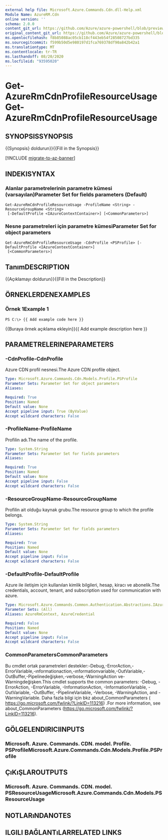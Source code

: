 ```yaml
---
external help file: Microsoft.Azure.Commands.Cdn.dll-Help.xml
Module Name: AzureRM.Cdn
online version: ''
schema: 2.0.0
content_git_url: https://github.com/Azure/azure-powershell/blob/preview/src/ResourceManager/Cdn/Commands.Cdn/help/Get-AzureRmCdnProfileResourceUsage.md
original_content_git_url: https://github.com/Azure/azure-powershell/blob/preview/src/ResourceManager/Cdn/Commands.Cdn/help/Get-AzureRmCdnProfileResourceUsage.md
ms.openlocfilehash: f8b85088ac05cb118cf443eb54f28508727bd335
ms.sourcegitcommit: f599b50d5e980197d1fca769378df90a842b42a1
ms.translationtype: MT
ms.contentlocale: tr-TR
ms.lasthandoff: 08/20/2020
ms.locfileid: "93595020"
---
```

# <span data-ttu-id="cba6f-101">Get-AzureRmCdnProfileResourceUsage</span><span class="sxs-lookup"><span data-stu-id="cba6f-101">Get-AzureRmCdnProfileResourceUsage</span></span>

## <span data-ttu-id="cba6f-102">SYNOPSIS</span><span class="sxs-lookup"><span data-stu-id="cba6f-102">SYNOPSIS</span></span>
<span data-ttu-id="cba6f-103">{{Synopsis} doldurun}}</span><span class="sxs-lookup"><span data-stu-id="cba6f-103">{{Fill in the Synopsis}}</span></span>

[!INCLUDE [migrate-to-az-banner](../../includes/migrate-to-az-banner.md)]

## <span data-ttu-id="cba6f-104">INDEKI</span><span class="sxs-lookup"><span data-stu-id="cba6f-104">SYNTAX</span></span>

### <span data-ttu-id="cba6f-105">Alanlar parametrelerinin parametre kümesi (varsayılan)</span><span class="sxs-lookup"><span data-stu-id="cba6f-105">Parameter Set for fields parameters (Default)</span></span>
```
Get-AzureRmCdnProfileResourceUsage -ProfileName <String> -ResourceGroupName <String>
 [-DefaultProfile <IAzureContextContainer>] [<CommonParameters>]
```

### <span data-ttu-id="cba6f-106">Nesne parametreleri için parametre kümesi</span><span class="sxs-lookup"><span data-stu-id="cba6f-106">Parameter Set for object parameters</span></span>
```
Get-AzureRmCdnProfileResourceUsage -CdnProfile <PSProfile> [-DefaultProfile <IAzureContextContainer>]
 [<CommonParameters>]
```

## <span data-ttu-id="cba6f-107">Tanım</span><span class="sxs-lookup"><span data-stu-id="cba6f-107">DESCRIPTION</span></span>
<span data-ttu-id="cba6f-108">{{Açıklamayı doldurun}}</span><span class="sxs-lookup"><span data-stu-id="cba6f-108">{{Fill in the Description}}</span></span>

## <span data-ttu-id="cba6f-109">ÖRNEKLERDEN</span><span class="sxs-lookup"><span data-stu-id="cba6f-109">EXAMPLES</span></span>

### <span data-ttu-id="cba6f-110">Örnek 1</span><span class="sxs-lookup"><span data-stu-id="cba6f-110">Example 1</span></span>
```
PS C:\> {{ Add example code here }}
```

<span data-ttu-id="cba6f-111">{{Buraya örnek açıklama ekleyin}}</span><span class="sxs-lookup"><span data-stu-id="cba6f-111">{{ Add example description here }}</span></span>

## <span data-ttu-id="cba6f-112">PARAMETRELERINE</span><span class="sxs-lookup"><span data-stu-id="cba6f-112">PARAMETERS</span></span>

### <span data-ttu-id="cba6f-113">-CdnProfile</span><span class="sxs-lookup"><span data-stu-id="cba6f-113">-CdnProfile</span></span>
<span data-ttu-id="cba6f-114">Azure CDN profil nesnesi.</span><span class="sxs-lookup"><span data-stu-id="cba6f-114">The Azure CDN profile object.</span></span>

```yaml
Type: Microsoft.Azure.Commands.Cdn.Models.Profile.PSProfile
Parameter Sets: Parameter Set for object parameters
Aliases: 

Required: True
Position: Named
Default value: None
Accept pipeline input: True (ByValue)
Accept wildcard characters: False
```

### <span data-ttu-id="cba6f-115">-ProfileName</span><span class="sxs-lookup"><span data-stu-id="cba6f-115">-ProfileName</span></span>
<span data-ttu-id="cba6f-116">Profilin adı.</span><span class="sxs-lookup"><span data-stu-id="cba6f-116">The name of the profile.</span></span>

```yaml
Type: System.String
Parameter Sets: Parameter Set for fields parameters
Aliases: 

Required: True
Position: Named
Default value: None
Accept pipeline input: False
Accept wildcard characters: False
```

### <span data-ttu-id="cba6f-117">-ResourceGroupName</span><span class="sxs-lookup"><span data-stu-id="cba6f-117">-ResourceGroupName</span></span>
<span data-ttu-id="cba6f-118">Profilin ait olduğu kaynak grubu.</span><span class="sxs-lookup"><span data-stu-id="cba6f-118">The resource group to which the profile belongs.</span></span>

```yaml
Type: System.String
Parameter Sets: Parameter Set for fields parameters
Aliases: 

Required: True
Position: Named
Default value: None
Accept pipeline input: False
Accept wildcard characters: False
```

### <span data-ttu-id="cba6f-119">-DefaultProfile</span><span class="sxs-lookup"><span data-stu-id="cba6f-119">-DefaultProfile</span></span>
<span data-ttu-id="cba6f-120">Azure ile iletişim için kullanılan kimlik bilgileri, hesap, kiracı ve abonelik.</span><span class="sxs-lookup"><span data-stu-id="cba6f-120">The credentials, account, tenant, and subscription used for communication with azure.</span></span>

```yaml
Type: Microsoft.Azure.Commands.Common.Authentication.Abstractions.IAzureContextContainer
Parameter Sets: (All)
Aliases: AzureRmContext, AzureCredential

Required: False
Position: Named
Default value: None
Accept pipeline input: False
Accept wildcard characters: False
```

### <span data-ttu-id="cba6f-121">CommonParameters</span><span class="sxs-lookup"><span data-stu-id="cba6f-121">CommonParameters</span></span>
<span data-ttu-id="cba6f-122">Bu cmdlet ortak parametreleri destekler:-Debug,-ErrorAction,-ErrorVariable,-ınformationaction,-ınformationvariable,-OutVariable,-OutBuffer,-Pipelinedeğişken,-verbose,-WarningAction ve-Warningdeğişken.</span><span class="sxs-lookup"><span data-stu-id="cba6f-122">This cmdlet supports the common parameters: -Debug, -ErrorAction, -ErrorVariable, -InformationAction, -InformationVariable, -OutVariable, -OutBuffer, -PipelineVariable, -Verbose, -WarningAction, and -WarningVariable.</span></span> <span data-ttu-id="cba6f-123">Daha fazla bilgi için bkz about_CommonParameters ( https://go.microsoft.com/fwlink/?LinkID=113216) .</span><span class="sxs-lookup"><span data-stu-id="cba6f-123">For more information, see about_CommonParameters (https://go.microsoft.com/fwlink/?LinkID=113216).</span></span>

## <span data-ttu-id="cba6f-124">GÖLGELENDIRICI</span><span class="sxs-lookup"><span data-stu-id="cba6f-124">INPUTS</span></span>

### <span data-ttu-id="cba6f-125">Microsoft. Azure. Commands. CDN. model. Profile. PSProfile</span><span class="sxs-lookup"><span data-stu-id="cba6f-125">Microsoft.Azure.Commands.Cdn.Models.Profile.PSProfile</span></span>

## <span data-ttu-id="cba6f-126">ÇıKıŞLAR</span><span class="sxs-lookup"><span data-stu-id="cba6f-126">OUTPUTS</span></span>

### <span data-ttu-id="cba6f-127">Microsoft. Azure. Commands. CDN. model. PSResourceUsage</span><span class="sxs-lookup"><span data-stu-id="cba6f-127">Microsoft.Azure.Commands.Cdn.Models.PSResourceUsage</span></span>

## <span data-ttu-id="cba6f-128">NOTLARıNDA</span><span class="sxs-lookup"><span data-stu-id="cba6f-128">NOTES</span></span>

## <span data-ttu-id="cba6f-129">ILGILI BAĞLANTıLAR</span><span class="sxs-lookup"><span data-stu-id="cba6f-129">RELATED LINKS</span></span>

